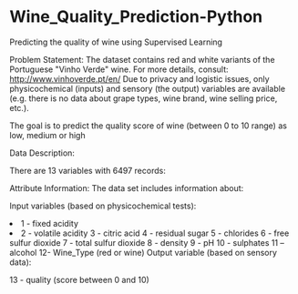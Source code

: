 # Wine_Quality_Prediction-Python
Predicting the quality of wine using Supervised Learning

Problem Statement: The dataset contains red and white variants of the Portuguese "Vinho Verde" wine. For more details, consult: http://www.vinhoverde.pt/en/
Due to privacy and logistic issues, only physicochemical (inputs) and sensory (the output) variables are available (e.g. there is no data about grape types, wine brand, wine selling price, etc.).

The goal is to predict the quality score of wine (between 0 to 10 range) as low, medium or high

Data Description:

There are 13 variables with 6497 records:

Attribute Information: The data set includes information about:

Input variables (based on physicochemical tests):

<li> 1 - fixed acidity
<li> 2 - volatile acidity
3 - citric acid
4 - residual sugar
5 - chlorides
6 - free sulfur dioxide
7 - total sulfur dioxide
8 - density
9 - pH
10 - sulphates
11 – alcohol
12- Wine_Type (red or wine)
Output variable (based on sensory data):

13 - quality (score between 0 and 10)
